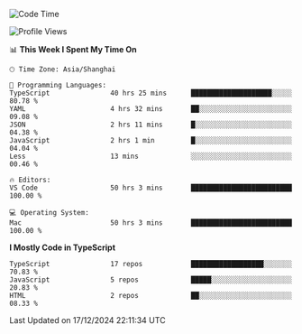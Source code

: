 <!--START_SECTION:waka-->
![Code Time](http://img.shields.io/badge/Code%20Time-7%2C124%20hrs%2038%20mins-blue)

![Profile Views](http://img.shields.io/badge/Profile%20Views-2-blue)

📊 **This Week I Spent My Time On** 

```text
🕑︎ Time Zone: Asia/Shanghai

💬 Programming Languages: 
TypeScript               40 hrs 25 mins      ████████████████████░░░░░   80.78 % 
YAML                     4 hrs 32 mins       ██░░░░░░░░░░░░░░░░░░░░░░░   09.08 % 
JSON                     2 hrs 11 mins       █░░░░░░░░░░░░░░░░░░░░░░░░   04.38 % 
JavaScript               2 hrs 1 min         █░░░░░░░░░░░░░░░░░░░░░░░░   04.04 % 
Less                     13 mins             ░░░░░░░░░░░░░░░░░░░░░░░░░   00.46 % 

🔥 Editors: 
VS Code                  50 hrs 3 mins       █████████████████████████   100.00 % 

💻 Operating System: 
Mac                      50 hrs 3 mins       █████████████████████████   100.00 % 
```

**I Mostly Code in TypeScript** 

```text
TypeScript               17 repos            ██████████████████░░░░░░░   70.83 % 
JavaScript               5 repos             █████░░░░░░░░░░░░░░░░░░░░   20.83 % 
HTML                     2 repos             ██░░░░░░░░░░░░░░░░░░░░░░░   08.33 % 
```




 Last Updated on 17/12/2024 22:11:34 UTC
<!--END_SECTION:waka-->
